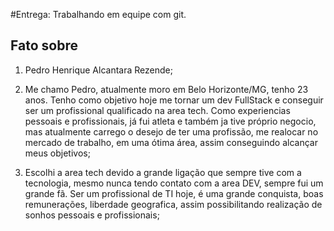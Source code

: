 #Entrega: Trabalhando em equipe com git.

## Fato sobre <Pedro Rezende>

1. Pedro Henrique Alcantara Rezende;

2. Me chamo Pedro, atualmente moro em Belo Horizonte/MG, tenho 23 anos. Tenho como objetivo hoje me tornar um dev FullStack e conseguir ser um profissional qualificado na area tech. Como experiencias pessoais e profissionais, já fui atleta e também ja tive próprio negocio, mas atualmente carrego o desejo de ter uma profissão, me realocar no mercado de trabalho, em uma ótima área, assim conseguindo alcançar meus objetivos;

3. Escolhi a area tech devido a grande ligação que sempre tive com a tecnologia, mesmo nunca tendo contato com a area DEV, sempre fui um grande fã. Ser um profissional de TI hoje, é uma grande conquista, boas remunerações, liberdade geografica, assim possibilitando realização de sonhos pessoais e profissionais;